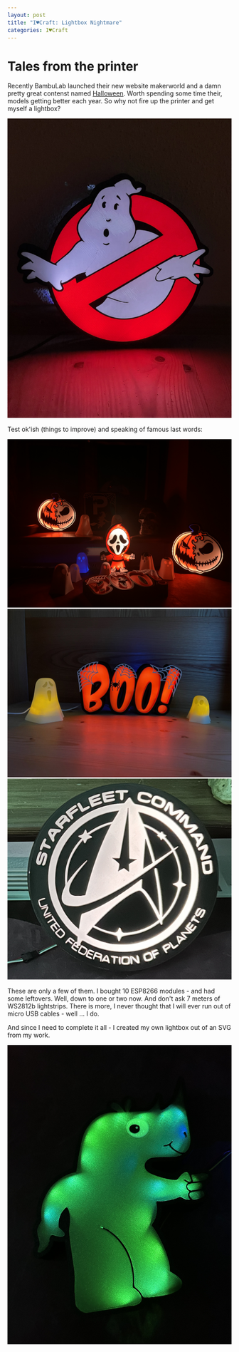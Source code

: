 ```yaml
---
layout: post
title: "I♥Craft: Lightbox Nightmare"
categories: I♥Craft
---
```


# Tales from the printer

Recently BambuLab launched their new website makerworld and a damn pretty great contenst named [Halloween](https://makerworld.com/en/contests/1#tab-Winner).
Worth spending some time their, models getting better each year. So why not fire up the printer and get myself a lightbox?

![Anubis](/assets/pix/Lightbox_Ghostbusters.JPG)  

Test ok'ish (things to improve) and speaking of famous last words:

![Anubis](/assets/pix/Lightbox_Halloween.JPG)  
![Anubis](/assets/pix/Lightbox_boo.JPG)  
![Anubis](/assets/pix/Lightbox_StarTrek.jpg)

These are only a few of them. I bought 10 ESP8266 modules - and had some leftovers. Well, down to one or two now. And don't ask 7 meters of WS2812b lightstrips. There is more, I never thought that I will ever run out of micro USB cables - well ... I do.  

And since I need to complete it all - I created my own lightbox out of an SVG from my work.

![Anubis](/assets/pix/Lightbox_Orcarhino.JPG)